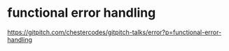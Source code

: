 # functional error handling

https://gitpitch.com/chestercodes/gitpitch-talks/error?p=functional-error-handling

